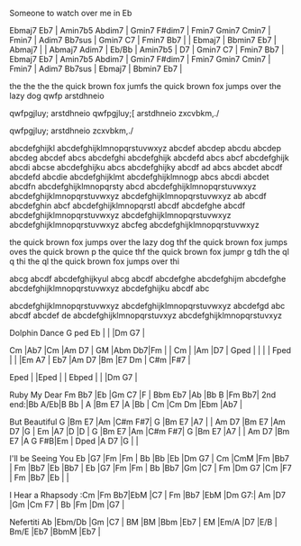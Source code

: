 Someone to watch over me in Eb

Ebmaj7 Eb7 | Amin7b5 Abdim7 | Gmin7 F#dim7 | Fmin7 Gmin7 Cmin7 |
Fmin7      | Adim7  Bb7sus  | Gmin7 C7     | Fmin7     Bb7     |
                            | Ebmaj7       | Bbmin7    Eb7     |
Abmaj7     |                | Abmaj7 Adim7 | Eb/Bb             |
Amin7b5    | D7             | Gmin7 C7     | Fmin7     Bb7     |
Ebmaj7 Eb7 | Amin7b5 Abdim7 | Gmin7 F#dim7 | Fmin7 Gmin7 Cmin7 |
Fmin7      | Adim7  Bb7sus  | Ebmaj7       | Bbmin7    Eb7     |  



the the the the quick brown fox jumfs
the quick brown fox jumps over the lazy dog
qwfp
arstdhneio

qwfpgjluy;
arstdhneio
qwfpgjluy;[
arstdhneio
zxcvbkm,./

qwfpgjluy;
arstdhneio
zcxvbkm,./

abcdefghijkl
abcdefghijklmnopqrstuvwxyz
abcdef
abcdep
abcdu
abcdep
abcdeg
abcdef
abcs
abcdefghi
abcdefghijk
abcdefd
abcs
abcf
abcdefghijk
abcdi
abcse
abcdefghijku
abcs
abcdefghijky
abcdf
ad
abcs
abcdet
abcdf
abcdefd
abcdie
abcdefghijklmt
abcdefghijklmnogp
abcs
abcdi
abcdet
abcdfn
abcdefghijklmnopqrsty
abcd
abcdefghijklmnopqrstuvwxyz
abcdefghijklmnopqrstuvwxyz
abcdefghijklmnopqrstuvwxyz
ab
abcdf
abcdefghin
abcf
abcdefghijklmnopqrstl
abcdf
abcdefghe
abcdf
abcdefghijklmnopqrstuvwxyz
abcdefghijklmnopqrstuvwxyz
abcdefghijklmnopqrstuvwxyz
abcfeg
abcdefghijklmnopqrstuvwxyz

the quick brown fox jumps over the lazy dog
thf
the quick brown fox jumps oves
the quick brown p
the quice
thf
the quick brown fox jumpr
g
tdh
the ql
q
thi
the ql
the quick brown fox jumps over thi


abcg
abcdf
abcdefghijkyul
abcg
abcdf
abcdefghe
abcdefghijm
abcdefghe
abcdefghijklmnopqrstuvwxyz
abcdefghijku
abcdf
abc

abcdefghijklmnopqrstuvwxyz
abcdefghijklmnopqrstuvwxyz
abcdefgd
abc
abcdf
abcdef
de
abcdefghijklmnopqrstuvxyz
abcdefghijklmnopqrstuvxyz

Dolphin Dance
G ped
Eb	|	|	|Dm  G7 |

Cm      |Ab7    |Cm     |Am  D7 |
GM      |Abm Db7|Fm     |       |
Cm      |       |Am     |D7     |
Gped    |       |       |       |
Fped    |       |       |Em  A7 |
Eb7     |Am  D7 |Bm     |E7  Dm |
C#m     |F#7    |

Eped	|	|Eped	|	|
Ebped	|	|	|Dm  G7	|

Ruby My Dear
Fm  Bb7	|Eb	|Gm  C7	|F	|
Bbm Eb7 |Ab	|Bb  B	|Fm  Bb7|
	2nd end:|Bb  A/Eb|B  Bb	|
A	|Bm  E7	|A	|Bb	|
Cm	|Cm  Dm	|Ebm	|Ab7	|

But Beautiful
G	|Bm  E7	|Am	|C#m F#7|
G	|Bm  E7	|A7	|	|
Am  D7	|Bm  E7	|Am  D7	|G	|
Em	|A7	|D	|D	|
G	|Bm  E7	|Am	|C#m F#7|
G	|Bm  E7	|A7	|	|
Am  D7	|Bm  E7	|A G F#B|Em	|
Dped	|A   D7	|G	|	|

I'll be Seeing You
Eb	|G7	|Fm	|Fm	|
Bb	|Bb	|Eb	|Dm  G7	|
Cm	|CmM	|Fm	|Bb7	|
Fm	|Bb7	|Eb	|Bb7	|
Eb	|G7	|Fm	|Fm	|
Bb	|Bb7	|Gm	|C7	|
Fm	|Dm  G7	|Cm	|F7	|
Fm	|Bb7	|Eb	|	|

I Hear a Rhapsody
:Cm	|Fm  Bb7|EbM	|C7	|
Fm	|Bb7	|EbM	|Dm  G7:|
Am	|D7	|Gm	|Cm  F7	|
Bb	|Fm	|Dm	|G7	|

Nefertiti
Ab	|Ebm/Db	|Gm	|C7	|
BM	|BM	|Bbm	|Eb7	|
EM	|Em/A	|D7	|E/B	|
Bm/E	|Eb7	|BbmM	|Eb7	|

